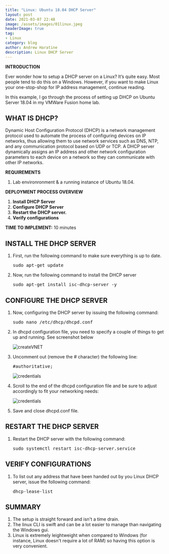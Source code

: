 ```yaml
---
title: "Linux: Ubuntu 18.04 DHCP Server"
layout: post
date: 2021-03-07 22:48
image: /assets/images/01linux.jpeg
headerImage: true
tag:
- Linux
category: blog
author: Andrew Haratine
description: Linux DHCP Server
---
```



<b>INTRODUCTION</b>

Ever wonder how to setup a DHCP server on a Linux? It’s quite easy. Most people tend to do this on a Windows. However, if you want to make Linux your one-stop-shop for IP address management, continue reading. 

In this example, I go through the process of setting up DHCP on Ubuntu Server 18.04 in my VMWare Fusion home lab. 


<h2><b>WHAT IS DHCP?</b></h2>

Dynamic Host Configuration Protocol (DHCP) is a network management protocol used to automate the process of configuring devices on IP networks, thus allowing them to use network services such as DNS, NTP, and any communication protocol based on UDP or TCP. A DHCP server dynamically assigns an IP address and other network configuration parameters to each device on a network so they can communicate with other IP networks. 

<b>REQUIREMENTS</b>

1. Lab environronment & a running instance of Ubuntu 18.04.


<b>DEPLOYMENT PROCESS OVERVIEW</b>

1.	<b>Install DHCP Server</b>
2.	<b>Configure DHCP Server</b>
3.	<b>Restart the DHCP server.</b> 
3.	<b>Verify configurations</b> 


<b>TIME TO IMPLEMENT:</b> 10 minutes


<h2><b>INSTALL THE DHCP SERVER</b></h2>
<ol start="1">

<li>First, run the following command to make sure everything is up to date.</li>
<pre>sudo apt-get update</pre>
<li>Now, run the following command to install the DHCP server</li>
<pre>sudo apt-get install isc-dhcp-server -y</pre>

</ol>

<h2><b>CONFIGURE THE DHCP SERVER</b></h2>
<ol start="1">

<li>Now, configuring the DHCP server by issuing the following command:</li> 
<pre>sudo nano /etc/dhcp/dhcpd.conf</pre>
<li>In dhcpd configuration file, you need to specify a couple of things to get up and running. See screenshot below</li> 

<p><img src="https://haratine.net/assets/images/01dhcp.jpeg" alt="createVNET"></p>

<li>Uncomment out (remove the # character) the following line:</li> 
<pre>#authoritative;</pre>

<p><img src="https://haratine.net/assets/images/02dhcp.jpeg" alt="credentials"></p>
<li>Scroll to the end of the dhcpd configuration file and be sure to adjust accordingly to fit your networking needs:</li> 
<p><img src="https://haratine.net/assets/images/03dhcp.jpeg" alt="credentials"></p>

<li>Save and close dhcpd.conf file.</li> 

</ol>


<h2><b>RESTART THE DHCP SERVER</b></h2>
<ol start="1">
<li>Restart the DHCP server with the following command:</li> 
<pre>sudo systemctl restart isc-dhcp-server.service</pre>

</ol>

<h2><b>VERIFY CONFIGURATIONS</b></h2>
<ol start="1">

<li>To list out any address that have been handed out by you Linux DHCP server, issue the following command:</li> 
<pre>dhcp-lease-list</pre>

</ol>

<h2><b>SUMMARY</b></h2>
<ol start="1">
<li>The setup is straight forward and isn't a time drain.</li>
<li>The linux CLI is swift and can be a lot easier to manage than navigating the Windows gui.</li>
<li>Linux is extremely leightweight when compared to Windows (for instance, Linux doesn't require a lot of RAM) so having this option is very convenient. </li>
</ol>


